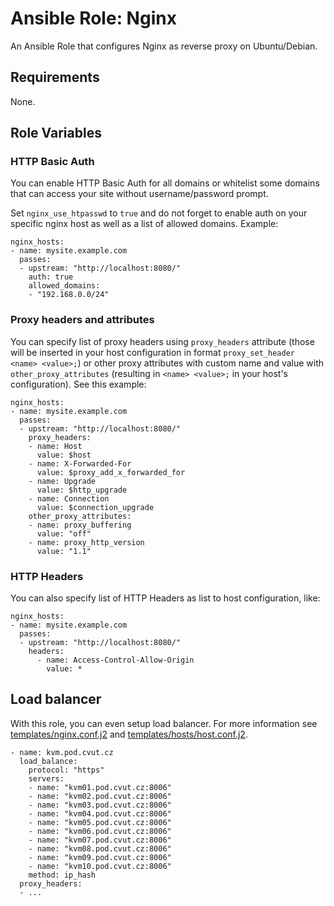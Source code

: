 # Ansible Role: Nginx

An Ansible Role that configures Nginx as reverse proxy on Ubuntu/Debian.

## Requirements

None.

## Role Variables

### HTTP Basic Auth

You can enable HTTP Basic Auth for all domains or whitelist some domains that can access your site without username/password prompt.

Set `nginx_use_htpasswd` to `true` and do not forget to enable auth on your specific nginx host as well as a list of allowed domains. Example:

    nginx_hosts:
    - name: mysite.example.com
      passes:
      - upstream: "http://localhost:8080/"
        auth: true
        allowed_domains:
        - "192.168.0.0/24"

### Proxy headers and attributes

You can specify list of proxy headers using `proxy_headers` attribute (those will be inserted in your host configuration in format `proxy_set_header <name> <value>;`) or other proxy attributes with custom name and value with `other_proxy_attributes` (resulting in `<name> <value>;` in your host's configuration). See this example:

    nginx_hosts:
    - name: mysite.example.com
      passes:
      - upstream: "http://localhost:8080/"
        proxy_headers:
        - name: Host
          value: $host
        - name: X-Forwarded-For
          value: $proxy_add_x_forwarded_for
        - name: Upgrade
          value: $http_upgrade
        - name: Connection
          value: $connection_upgrade
        other_proxy_attributes:
        - name: proxy_buffering
          value: "off"
        - name: proxy_http_version
          value: "1.1"

### HTTP Headers

You can also specify list of HTTP Headers as list to host configuration, like:

    nginx_hosts:
    - name: mysite.example.com
      passes:
      - upstream: "http://localhost:8080/"
        headers:
          - name: Access-Control-Allow-Origin
            value: *

## Load balancer

With this role, you can even setup load balancer. For more information see [templates/nginx.conf.j2](templates/nginx.conf.j2) and [templates/hosts/host.conf.j2](templates/hosts/host.conf.j2).

    - name: kvm.pod.cvut.cz
      load_balance:
        protocol: "https"
        servers:
        - name: "kvm01.pod.cvut.cz:8006"
        - name: "kvm02.pod.cvut.cz:8006"
        - name: "kvm03.pod.cvut.cz:8006"
        - name: "kvm04.pod.cvut.cz:8006"
        - name: "kvm05.pod.cvut.cz:8006"
        - name: "kvm06.pod.cvut.cz:8006"
        - name: "kvm07.pod.cvut.cz:8006"
        - name: "kvm08.pod.cvut.cz:8006"
        - name: "kvm09.pod.cvut.cz:8006"
        - name: "kvm10.pod.cvut.cz:8006"
        method: ip_hash
      proxy_headers:
      - ...
